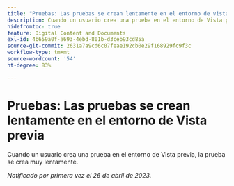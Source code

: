 ```yaml
---
title: "Pruebas: Las pruebas se crean lentamente en el entorno de vista previa"
description: Cuando un usuario crea una prueba en el entorno de Vista previa, la prueba se crea muy lentamente.
hidefromtoc: true
feature: Digital Content and Documents
exl-id: 4b659a0f-a693-4ebd-801b-d3ceb93cd85a
source-git-commit: 2631a7a9cd6c07feae192cb0e29f168929fc9f3c
workflow-type: tm+mt
source-wordcount: '54'
ht-degree: 83%

---
```


# Pruebas: Las pruebas se crean lentamente en el entorno de Vista previa

<!--This article is by request. Article is on WF and WFP TOCs-->

Cuando un usuario crea una prueba en el entorno de Vista previa, la prueba se crea muy lentamente.

_Notificado por primera vez el 26 de abril de 2023._
